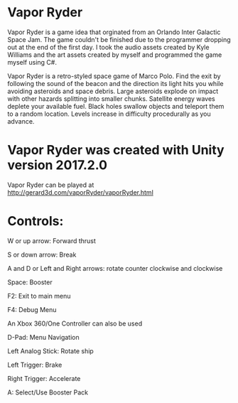 # Vapor Ryder

Vapor Ryder is a game idea that orginated from an Orlando Inter Galactic Space Jam. The game couldn't be finished due to the programmer dropping out at the end of the first day. I took the audio assets created by Kyle Williams and the art assets created by myself and programmed the game myself using C#.

Vapor Ryder is a retro-styled space game of Marco Polo. Find the exit by following the sound of the beacon and the direction its light hits you while avoiding asteroids and space debris. Large asteroids explode on impact with other hazards splitting into smaller chunks. Satellite energy waves deplete your available fuel. Black holes swallow objects and teleport them to a random location. Levels increase in difficulty procedurally as you advance.


# Vapor Ryder was created with Unity version 2017.2.0
Vapor Ryder can be played at http://gerard3d.com/vaporRyder/vaporRyder.html
 
 
# Controls:
W or up arrow: Forward thrust

S or down arrow: Break

A and D or Left and Right arrows: rotate counter clockwise and clockwise

Space: Booster

F2: Exit to main menu

F4: Debug Menu

 
An Xbox 360/One Controller can also be used

D-Pad: Menu Navigation

Left Analog Stick: Rotate ship

Left Trigger: Brake

Right Trigger: Accelerate

A: Select/Use Booster Pack

